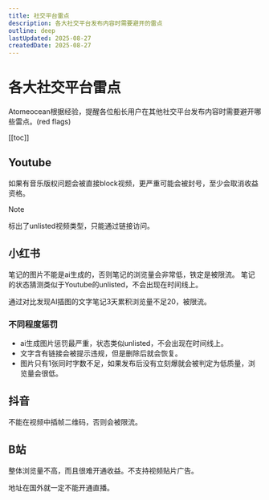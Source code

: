 ```yaml
---
title: 社交平台雷点
description: 各大社交平台发布内容时需要避开的雷点
outline: deep
lastUpdated: 2025-08-27
createdDate: 2025-08-27
---
```

# 各大社交平台雷点

Atomeocean根据经验，提醒各位船长用户在其他社交平台发布内容时需要避开哪些雷点。(red flags)

[[toc]]

## Youtube

如果有音乐版权问题会被直接block视频，更严重可能会被封号，至少会取消收益资格。

> [!NOTE]
> 标出了unlisted视频类型，只能通过链接访问。

## 小红书

笔记的图片不能是ai生成的，否则笔记的浏览量会非常低，铁定是被限流。
笔记的状态猜测类似于Youtube的unlisted，不会出现在时间线上。

通过对比发现AI插图的文字笔记3天累积浏览量不足20，被限流。

### 不同程度惩罚

- ai生成图片惩罚最严重，状态类似unlisted，不会出现在时间线上。
- 文字含有链接会被提示违规，但是删除后就会恢复。
- 图片只有1张同时字数不足，如果发布后没有立刻爆就会被判定为低质量，浏览量会很低。

## 抖音

不能在视频中插帧二维码，否则会被限流。

## B站

整体浏览量不高，而且很难开通收益。不支持视频贴片广告。

地址在国外就一定不能开通直播。
